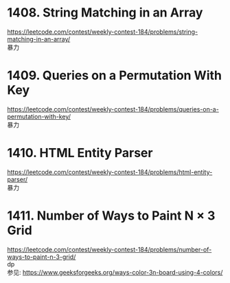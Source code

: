 # 1408. String Matching in an Array  
https://leetcode.com/contest/weekly-contest-184/problems/string-matching-in-an-array/   
暴力  
# 1409. Queries on a Permutation With Key  
https://leetcode.com/contest/weekly-contest-184/problems/queries-on-a-permutation-with-key/   
暴力  
# 1410. HTML Entity Parser  
https://leetcode.com/contest/weekly-contest-184/problems/html-entity-parser/   
暴力  
# 1411. Number of Ways to Paint N × 3 Grid   
https://leetcode.com/contest/weekly-contest-184/problems/number-of-ways-to-paint-n-3-grid/   
dp   
参见: https://www.geeksforgeeks.org/ways-color-3n-board-using-4-colors/    
